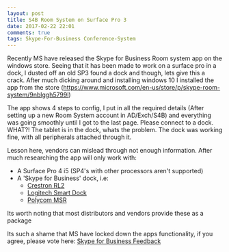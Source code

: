 ```yaml
---
layout: post
title: S4B Room System on Surface Pro 3
date: 2017-02-22 22:01
comments: true
tags: Skype-For-Business Conference-System
---
```

Recently MS have released the Skype for Business Room system app on the windows store. Seeing that it has been made to work on a surface pro in a dock, I dusted off an old SP3 found a dock and though, lets give this a crack. After much dicking around and installing windows 10 I installed the app from the store (<a href="https://www.microsoft.com/en-us/store/p/skype-room-system/9nblggh5799l">https://www.microsoft.com/en-us/store/p/skype-room-system/9nblggh5799l</a>)

The app shows 4 steps to config, I put in all the required details (After setting up a new Room System account in AD/Exch/S4B) and everything was going smoothly until I got to the last page. Please connect to a dock. WHAT?! The tablet is in the dock, whats the problem. The dock was working fine, with all peripherals attached through it.

Lesson here, vendors can mislead through not enough information. After much researching the app will only work with:
<ul>
	<li>A Surface Pro 4 i5 (SP4's with other processors aren't supported)</li>
	<li>A 'Skype for Business' dock, i.e:
<ul>
	<li><a href="http://www.crestron.com/products/line/crestron-rl-presentation-collaboration-conference-room-lync">Crestron RL2</a></li>
	<li><a href="http://www.logitech.com/en-au/product/smartdock">Logitech Smart Dock</a></li>
	<li><a href="http://www.polycom.com/hd-video-conferencing/microsoft-video/msr-series.html">Polycom MSR</a></li>
</ul>
</li>
</ul>
Its worth noting that most distributors and vendors provide these as a package

Its such a shame that MS have locked down the apps functionality, if you agree, please vote here: <a href="https://www.skypefeedback.com/forums/299913-generally-available/suggestions/18416881-open-up-s4b-room-system-app-to-more-devices-and-do">Skype for Business Feedback</a>
